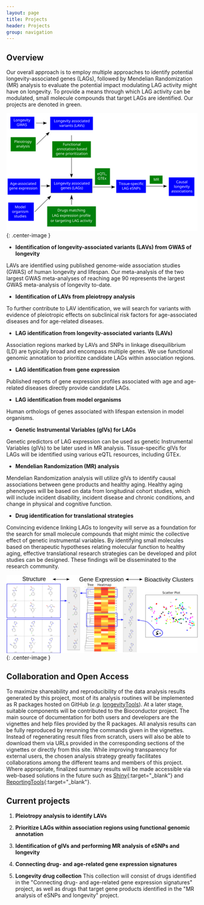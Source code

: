 ```yaml
---
layout: page
title: Projects
header: Projects
group: navigation
---
```


## Overview

Our overall approach is to employ multiple approaches to identify potential longevity-associated genes (LAGs), followed by Mendelian Randomization (MR) analysis to evaluate the potential impact modulating LAG activity might have on longevity. To provide a means through which LAG activity can be modulated, small molecule compounds that target LAGs are identified. Our projects are denoted in green.

![overallFlowchart](/public/images/overallFlowchart.svg){: .center-image }

* **Identification of longevity-associated variants (LAVs) from GWAS of longevity**

LAVs are identified using published genome-wide association studies (GWAS) of human longevity and lifespan. Our meta-analysis of the two largest GWAS meta-analyses of reaching age 90 represents the largest GWAS meta-analysis of longevity to-date. 

* **Identification of LAVs from pleiotropy analysis**

To further contribute to LAV identification, we will search for variants with evidence of pleiotropic effects on subclinical risk factors for age-associated diseases and for age-related diseases. 

* **LAG identification from longevity-associated variants (LAVs)**

Association regions marked by LAVs and SNPs in linkage disequilibrium (LD) are typically broad and encompass multiple genes. We use functional genomic annotation to prioritize candidate LAGs within association regions. 

* **LAG identification from gene expression**

Published reports of gene expression profiles associated with age and age-related diseases directly provide candidate LAGs. 

* **LAG identification from model organisms**

Human orthologs of genes associated with lifespan extension in model organisms.

* **Genetic Instrumental Variables (gIVs) for LAGs**

Genetic predictors of LAG expression can be used as genetic Instrumental Variables (gIVs) to be later used in MR analysis. Tissue-specific gIVs for LAGs will be identified using various eQTL resources, including GTEx.

* **Mendelian Randomization (MR) analysis**

Mendelian Randomization analysis will utilize gIVs to identify causal associations between gene products and healthy aging. Healthy aging phenotypes will be based on data from longitudinal cohort studies, which will include incident disability, incident disease and chronic conditions, and change in physical and cognitive function. 

* **Drug identification for translational strategies**

Convincing evidence linking LAGs to longevity will serve as a foundation for the search for small molecule compounds that might mimic the collective effect of genetic instrumental variables. By identifying small molecules based on therapeutic hypotheses relating molecular function to healthy aging, effective translational research strategies can be developed and pilot studies can be designed. These findings will be disseminated to the research community.

![overallFlowchart](/public/images/cluster_image.svg){: .center-image }

## Collaboration and Open Access

To maximize shareability and reproducibility of the data analysis results
generated by this project, most of its analysis routines will be implemented as
R packages hosted on GitHub (_e.g._ [longevityTools](https://github.com/tgirke/longevityTools)). 
At a later stage, suitable components will be contributed to the Bioconductor project. The main 
source of documentation for both users and developers are the vignettes and help files provided by the R packages.
All analysis results can be fully reproduced by rerunning the commands given in the vignettes. Instead of regenerating result files from scratch, users will also be able to download them via URLs provided in the corresponding sections of the vignettes or directly from this site. While improving transparency for external users, the chosen analysis strategy greatly facilitates collaborations among the different teams and members of this project. Where appropriate, finalized summary results will be made accessible via web-based solutions in the future such as [Shiny](http://shiny.rstudio.com/){:target="_blank"} and
[ReportingTools](http://bioconductor.org/packages/release/bioc/html/ReportingTools.html){:target="_blank"}.

## Current projects

1. **Pleiotropy analysis to identify LAVs**

2. **Prioritize LAGs within association regions using functional genomic annotation**

3. **Identification of gIVs and performing MR analysis of eSNPs and longevity**

4. **Connecting drug- and age-related gene expression signatures**

5. **Longevity drug collection** 
This collection will consist of drugs identified in the "Connecting drug- and age-related gene expression signatures" project, as well as drugs that target gene products identified in the "MR analysis of eSNPs and longevity" project. 



